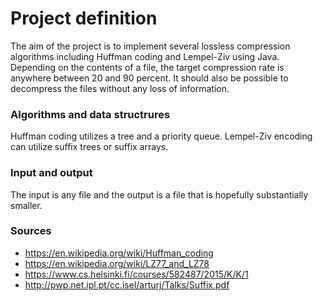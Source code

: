 # Project definition

The aim of the project is to implement several lossless compression algorithms including Huffman coding and Lempel-Ziv using Java. Depending on the contents of a file, the target compression rate is anywhere between 20 and 90 percent. It should also be possible to decompress the files without any loss of information.

### Algorithms and data structrures

Huffman coding utilizes a tree and a priority queue. Lempel-Ziv encoding can utilize suffix trees or suffix arrays. 

### Input and output

The input is any file and the output is a file that is hopefully substantially smaller.

### Sources

* https://en.wikipedia.org/wiki/Huffman_coding
* https://en.wikipedia.org/wiki/LZ77_and_LZ78
* https://www.cs.helsinki.fi/courses/582487/2015/K/K/1
* http://pwp.net.ipl.pt/cc.isel/arturj/Talks/Suffix.pdf
